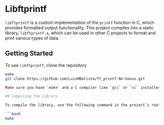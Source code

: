 # Libftprintf

`libftprintf` is a custom implementation of the `printf` function in C, which provides formatted output functionality. This project compiles into a static library, `libftprintf.a`, which can be used in other C projects to format and print various types of data.


## Getting Started

To use `libftprintf`, clone the repository 
```bash
make
git clone https://github.com/LuisMBatista/ft_printf-No-bonus.git

Make sure you have `make` and a C compiler like `gcc` or `cc` installed on your system.

## Compiling the Library

To compile the library, use the following command in the project’s root directory:

```bash
make
